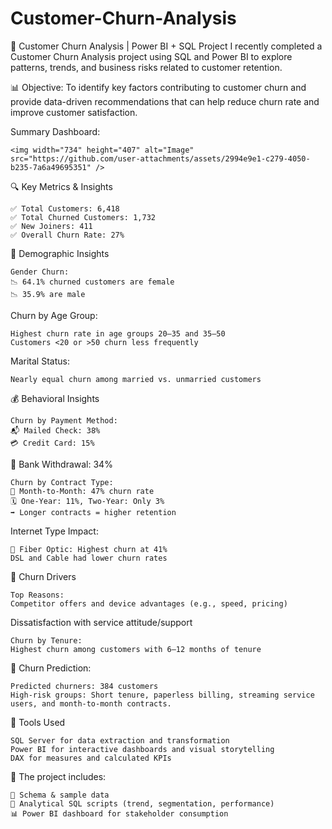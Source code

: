 # Customer-Churn-Analysis

🚨 Customer Churn Analysis | Power BI + SQL Project
	I recently completed a Customer Churn Analysis project using SQL and Power BI to explore patterns, trends, and business risks related to customer retention.

📊 Objective:
	To identify key factors contributing to customer churn and provide data-driven recommendations that can help reduce churn rate and improve customer satisfaction.


 Summary Dashboard: 

 	<img width="734" height="407" alt="Image" src="https://github.com/user-attachments/assets/2994e9e1-c279-4050-b235-7a6a49695351" />

🔍 Key Metrics & Insights

	✅ Total Customers: 6,418
 	✅ Total Churned Customers: 1,732
 	✅ New Joiners: 411
 	✅ Overall Churn Rate: 27%

📌 Demographic Insights

	Gender Churn:
	📉 64.1% churned customers are female
	📉 35.9% are male
 
Churn by Age Group:

	Highest churn rate in age groups 20–35 and 35–50
	Customers <20 or >50 churn less frequently

Marital Status:

	Nearly equal churn among married vs. unmarried customers

💰 Behavioral Insights

	Churn by Payment Method:
	📬 Mailed Check: 38%
	💳 Credit Card: 15%
 
🏦 Bank Withdrawal: 34%

	Churn by Contract Type:
	📆 Month-to-Month: 47% churn rate
	🗓️ One-Year: 11%, Two-Year: Only 3%
	➡️ Longer contracts = higher retention

Internet Type Impact:

	📡 Fiber Optic: Highest churn at 41%
	DSL and Cable had lower churn rates

🎯 Churn Drivers

	Top Reasons:
	Competitor offers and device advantages (e.g., speed, pricing)
 
Dissatisfaction with service attitude/support

	Churn by Tenure:
	Highest churn among customers with 6–12 months of tenure

🔮 Churn Prediction:

	Predicted churners: 384 customers
	High-risk groups: Short tenure, paperless billing, streaming service users, and month-to-month contracts.

🧠 Tools Used

	SQL Server for data extraction and transformation
	Power BI for interactive dashboards and visual storytelling
	DAX for measures and calculated KPIs

📁 The project includes:

	📂 Schema & sample data
	📑 Analytical SQL scripts (trend, segmentation, performance)
	📊 Power BI dashboard for stakeholder consumption
